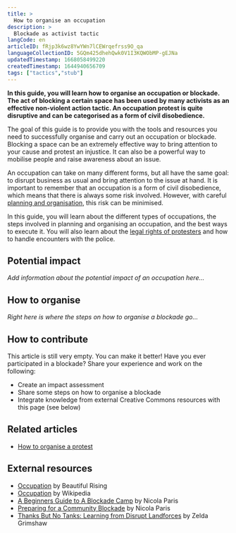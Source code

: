 ```yaml
---
title: >
  How to organise an occupation
description: >
  Blockade as activist tactic
langCode: en
articleID: fRjp3k6wz8YwYWn7lCEWrqefrss9O_qa
languageCollectionID: 5GQm425dhehQwk0V1I3KQWObMP-gEJNa
updatedTimestamp: 1668058499220
createdTimestamp: 1644940656709
tags: ["tactics","stub"]
---
```


**In this guide, you will learn how to organise an occupation or blockade. The act of blocking a certain space has been used by many activists as an effective non-violent action tactic. An occupation protest is quite disruptive and can be categorised as a form of civil disobedience.**

The goal of this guide is to provide you with the tools and resources you need to successfully organise and carry out an occupation or blockade. Blocking a space can be an extremely effective way to bring attention to your cause and protest an injustice. It can also be a powerful way to mobilise people and raise awareness about an issue.

An occupation can take on many different forms, but all have the same goal: to disrupt business as usual and bring attention to the issue at hand. It is important to remember that an occupation is a form of civil disobedience, which means that there is always some risk involved. However, with careful [planning and organisation](/organising), this risk can be minimised.

In this guide, you will learn about the different types of occupations, the steps involved in planning and organising an occupation, and the best ways to execute it. You will also learn about the [legal rights of protesters](/rights) and how to handle encounters with the police.

## Potential impact

_Add information about the potential impact of an occupation here…_

## How to organise

_Right here is where the steps on how to organise a blockade go…_

## **How to contribute**

This article is still very empty. You can make it better! Have you ever participated in a blockade? Share your experience and work on the following:

-   Create an impact assessment
-   Share some steps on how to organise a blockade
-   Integrate knowledge from external Creative Commons resources with this page (see below)

## **Related articles**

-   [How to organise a protest](/organising/action)

## External resources

-   [Occupation](https://beautifultrouble.org/toolbox/tool/occupation) by Beautiful Rising
-   [Occupation](https://en.wikipedia.org/wiki/Occupation_(protest)) by Wikipedia
-   [A Beginners Guide to A Blockade Camp](https://commonslibrary.org/beginners-guide-to-a-blockade-camp/) by Nicola Paris
-   [Preparing for a Community Blockade](https://commonslibrary.org/preparing-for-a-community-blockade/) by Nicola Paris
-   [Thanks But No Tanks: Learning from Disrupt Landforces](https://commonslibrary.org/thanks-but-no-tanks/) by Zelda Grimshaw